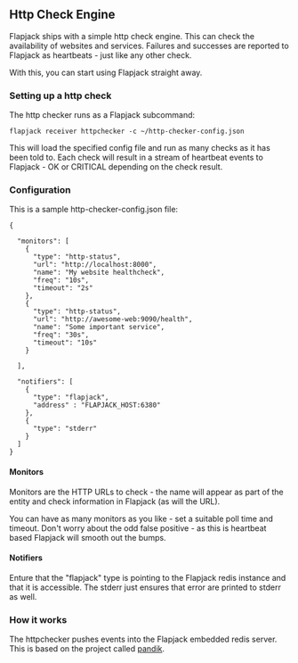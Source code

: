 ## Http Check Engine

Flapjack ships with a simple http check engine. This can check the availability of websites and services.
Failures and successes are reported to Flapjack as heartbeats - just like any other check.

With this, you can start using Flapjack straight away.  

### Setting up a http check

The http checker runs as a Flapjack subcommand:

```
flapjack receiver httpchecker -c ~/http-checker-config.json
```

This will load the specified config file and run as many checks as it has been told to.
Each check will result in a stream of heartbeat events to Flapjack - OK or CRITICAL
depending on the check result.

### Configuration

This is a sample http-checker-config.json file:

```
{

  "monitors": [
    {
      "type": "http-status",
      "url": "http://localhost:8000",
      "name": "My website healthcheck",
      "freq": "10s",
      "timeout": "2s"
    },
    {
      "type": "http-status",
      "url": "http://awesome-web:9090/health",
      "name": "Some important service",
      "freq": "30s",
      "timeout": "10s"
    }

  ],

  "notifiers": [
    {
      "type": "flapjack",
      "address" : "FLAPJACK_HOST:6380"
    },
    {
      "type": "stderr"
    }
  ]
}
```

#### Monitors

Monitors are the HTTP URLs to check - the name will appear as part of the
entity and check information in Flapjack (as will the URL).

You can have as many monitors as you like - set a suitable poll time and timeout.
Don't worry about the odd false positive - as this is heartbeat based Flapjack will
smooth out the bumps.

#### Notifiers

Enture that the "flapjack" type is pointing to the Flapjack redis instance and that it
is accessible. The stderr just ensures that error are printed to stderr as well.


### How it works

The httpchecker pushes events into the Flapjack embedded redis server.
This is based on the project called [pandik](https://github.com/oguzbilgic/pandik).

